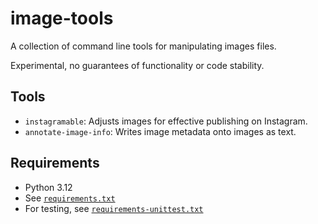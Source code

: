 # image-tools

A collection of command line tools for manipulating images files.

Experimental, no guarantees of functionality or code stability.

## Tools

- `instagramable`: Adjusts images for effective publishing on Instagram.
- `annotate-image-info`: Writes image metadata onto images as text.

## Requirements

- Python 3.12
- See [`requirements.txt`](requirements.txt)
- For testing, see [`requirements-unittest.txt`](requirements-unittest.txt)
